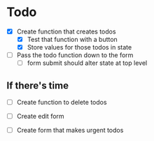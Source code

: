 # Todo

- [x] Create function that creates todos
    - [x] Test that function with a button
    - [x] Store values for those todos in state 
- [ ] Pass the todo function down to the form
    - [ ] form submit should alter state at top level

## If there's time
- [ ] Create function to delete todos
- [ ] Create edit form
- [ ] Create form that makes urgent todos


